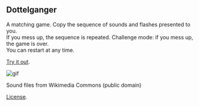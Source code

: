 Dottelganger
-----

A matching game. Copy the sequence of sounds and flashes presented to you. <br /> If you mess up, the sequence is repeated.
Challenge mode: if you mess up, the game is over.  <br /> You can restart at any time. <br /> 

[Try it out](http://codepen.io/amnavor/full/yVqMLp).

![gif](https://cloud.githubusercontent.com/assets/12720744/21557647/51855f34-cde4-11e6-91ee-1f7859a4844d.gif)

Sound files from Wikimedia Commons (public domain)

[License](http://codepen.io/amnavor/pen/yVqMLp/license).
